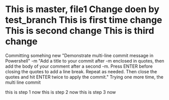 This is master, file1
Change doen by test_branch
This is first time change
This is second change
This is third change
=======
Committing somehing new
"Demonstrate multi-line commit message in Powershell" -m "Add a title to your commit after -m enclosed in quotes,
then add the body of your comment after a second -m.
Press ENTER before closing the quotes to add a line break.
Repeat as needed.
Then close the quotes and hit ENTER twice to apply the commit."
Trying one more time, the multi line commit

this is step 1 now
this is step 2 now
this is step 3 now